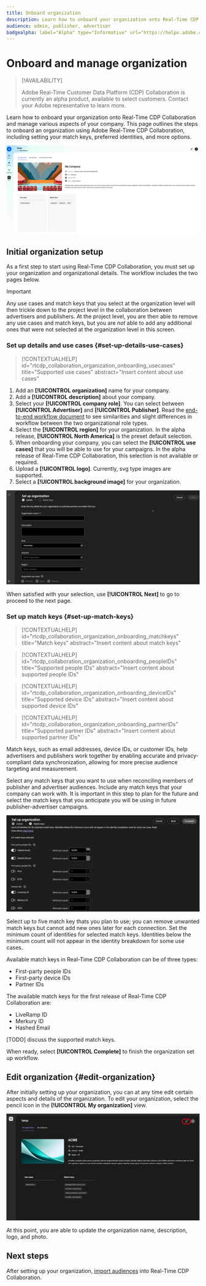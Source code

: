 ```yaml
---
title: Onboard organization
description: Learn how to onboard your organization onto Real-Time CDP Collaboration 
audience: admin, publisher, advertiser
badgealpha: label="Alpha" type="Informative" url="https://helpx.adobe.com/legal/product-descriptions/real-time-customer-data-platform-b2b-edition-prime-and-ultimate-packages.html newtab=true"
---
```


# Onboard and manage organization

>[!AVAILABILITY]
>
>Adobe Real-Time Customer Data Platform (CDP) Collaboration is currently an alpha product, available to select customers. Contact your Adobe representative to learn more. 

Learn how to onboard your organization onto Real-Time CDP Collaboration and manage various aspects of your company. This page outlines the steps to onboard an organization using Adobe Real-Time CDP Collaboration, including setting your match keys, preferred identities, and more options. 

![Setup page](/help/assets/setup/manage-organization/my-organization.png)

## Initial organization setup

As a first step to start using Real-Time CDP Collaboration, you must set up your organization and organizational details. The workflow includes the two pages below.

>[!IMPORTANT]
>
>Any use cases and match keys that you select at the organization level will then trickle down to the project level in the collaboration between advertisers and publishers. At the project level, you are then able to remove any use cases and match keys, but you are *not* able to add any additional ones that were not selected at the organization level in this screen.

### Set up details and use cases {#set-up-details-use-cases}

>[!CONTEXTUALHELP]
>id="rtcdp_collaboration_organization_onboarding_usecases"
>title="Supported use cases"
>abstract="Insert content about use cases"

1. Add an **[!UICONTROL organization]** name for your company.
2. Add a **[!UICONTROL description]** about your company.
3. Select your **[!UICONTROL company role]**. You can select between **[!UICONTROL Advertiser]** and **[!UICONTROL Publisher]**. Read the [end-to-end workflow document](/help/guide/end-to-end-workflow.md) to see similarities and slight differences in workflow between the two organizational role types.
4. Select the **[!UICONTROL region]** for your organization. In the alpha release, **[!UICONTROL North America]** is the preset default selection.
5. When onboarding your company, you can select the **[!UICONTROL use cases]** that you will be able to use for your campaigns. In the alpha release of Real-Time CDP Collaboration, this selection is not available or required.
6. Upload a **[!UICONTROL logo]**. Currently, svg type images are supported.
7. Select a **[!UICONTROL background image]** for your organization.

![The details and use cases step to set up an organization](/help/assets/setup/manage-organization/add-organization-details-use-cases.png)

When satisfied with your selection, use **[!UICONTROL Next]** to go to proceed to the next page.

<!--
The available use cases for the first release of Real-Time CDP Collaboration are:

* Audience insights: Add this use case to your organization in order to ...
* Measurement: Add this use case to your organization in order to ...

-->

### Set up match keys {#set-up-match-keys}

>[!CONTEXTUALHELP]
>id="rtcdp_collaboration_organization_onboarding_matchkeys"
>title="Match keys"
>abstract="Insert content about match keys"

>[!CONTEXTUALHELP]
>id="rtcdp_collaboration_organization_onboarding_peopleIDs"
>title="Supported people IDs"
>abstract="Insert content about supported people IDs"

>[!CONTEXTUALHELP]
>id="rtcdp_collaboration_organization_onboarding_deviceIDs"
>title="Supported device IDs"
>abstract="Insert content about supported device IDs"

>[!CONTEXTUALHELP]
>id="rtcdp_collaboration_organization_onboarding_partnerIDs"
>title="Supported partner IDs"
>abstract="Insert content about supported partner IDs"

Match keys, such as email addresses, device IDs, or customer IDs, help advertisers and publishers work together by enabling accurate and privacy-compliant data synchronization, allowing for more precise audience targeting and measurement.

Select any match keys that you want to use when reconciling members of publisher and advertiser audiences. Include any match keys that your company can work with. It is important in this step to plan for the future and select the match keys that you anticipate you will be using in future publisher-advertiser campaigns.

![Match keys selection step.](/help/assets/setup/manage-organization/add-organization-match-keys.png)

Select up to five match key thats you plan to use; you can remove unwanted match keys but cannot add new ones later for each connection. Set the minimum count of identities for selected match keys. Identities below the minimum count will not appear in the identity breakdown for some use cases. 

Available match keys in Real-Time CDP Collaboration can be of three types:

* First-party people IDs
* First-party device IDs
* Partner IDs

The available match keys for the first release of Real-Time CDP Collaboration are:

* LiveRamp ID
* Merkury ID
* Hashed Email

[TODO] discuss the supported match keys.

When ready, select **[!UICONTROL Complete]** to finish the organization set up workflow. 

## Edit organization {#edit-organization}

After initially setting up your organization, you can at any time edit certain aspects and details of the organization. To edit your organization, select the pencil icon in the **[!UICONTROL My organization]** view.

![Edit organization control highlighted](/help/assets/setup/manage-organization/edit-organization.png)

At this point, you are able to update the organization name, description, logo, and photo.

## Next steps

After setting up your organization, [import audiences](/help/guide/setup/onboard-audiences.md) into Real-Time CDP Collaboration.
